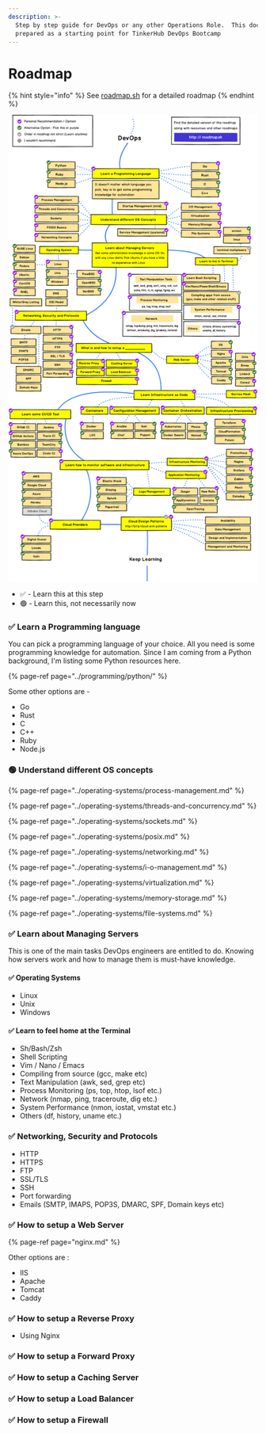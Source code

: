 ```yaml
---
description: >-
  Step by step guide for DevOps or any other Operations Role.  This document was
  prepared as a starting point for TinkerHub DevOps Bootcamp
---
```


# Roadmap

{% hint style="info" %}
See [roadmap.sh](https://roadmap.sh/devops) for a detailed roadmap
{% endhint %}

![Devops roadmap](../.gitbook/assets/devops.png)

* ✅  - Learn this at this step
* 🟢  - Learn this, not necessarily now

### ✅  Learn a Programming language 

You can pick a programming language of your choice.  All you need is some programming knowledge for automation. Since I am coming from a Python background, I'm listing some Python resources here.  

{% page-ref page="../programming/python/" %}

Some other options are - 

* Go
* Rust
* C
* C++
* Ruby
* Node.js

###  🟢 Understand different OS concepts

{% page-ref page="../operating-systems/process-management.md" %}

{% page-ref page="../operating-systems/threads-and-concurrency.md" %}

{% page-ref page="../operating-systems/sockets.md" %}

{% page-ref page="../operating-systems/posix.md" %}

{% page-ref page="../operating-systems/networking.md" %}

{% page-ref page="../operating-systems/i-o-management.md" %}

{% page-ref page="../operating-systems/virtualization.md" %}

{% page-ref page="../operating-systems/memory-storage.md" %}

{% page-ref page="../operating-systems/file-systems.md" %}

### ✅ Learn about Managing Servers

This is one of the main tasks DevOps engineers are entitled to do. Knowing how servers work and how to manage them is must-have knowledge.

#### ✅ Operating Systems

* Linux
* Unix
* Windows

#### ✅ Learn to feel home at the Terminal

* Sh/Bash/Zsh
* Shell Scripting
* Vim / Nano / Emacs
* Compiling from source \(gcc, make etc\)
* Text Manipulation \(awk, sed, grep etc\)
* Process Monitoring \(ps, top, htop, lsof etc.\)
* Network \(nmap, ping, traceroute, dig etc.\)
* System Performance \(nmon, iostat, vmstat etc.\)
* Others \(df, history, uname etc.\)

### ✅ Networking, Security and Protocols 

* HTTP
* HTTPS
* FTP
* SSL/TLS
* SSH
* Port forwarding
* Emails \(SMTP, IMAPS, POP3S, DMARC, SPF, Domain keys etc\)

### ✅ How to setup a Web Server

{% page-ref page="nginx.md" %}

Other options are :

* IIS
* Apache
* Tomcat
* Caddy

### ✅ How to setup a Reverse Proxy

* Using Nginx

### ✅ How to setup a Forward Proxy

### ✅ How to setup a Caching Server

### ✅ How to setup a Load Balancer

### ✅ How to setup a Firewall









